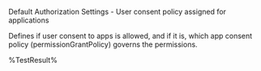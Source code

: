 Default Authorization Settings - User consent policy assigned for applications

Defines if user consent to apps is allowed, and if it is, which app consent policy (permissionGrantPolicy) governs the permissions.

<!--- Results --->
%TestResult%
